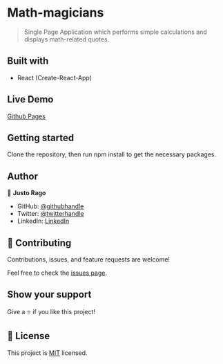 # Math-magicians

> Single Page Application which performs simple calculations and displays math-related quotes.

## Built with

- React (Create-React-App)

## Live Demo

[Github Pages](https://asdt560.github.io/math-magicians)
## Getting started

Clone the repository, then run npm install to get the necessary packages.

## Author

👤 **Justo Rago**

- GitHub: [@githubhandle](https://github.com/asdt560)
- Twitter: [@twitterhandle](https://twitter.com/JustoRago)
- LinkedIn: [LinkedIn]( www.linkedin.com/in/justo-rago-0714b5208)

## 🤝 Contributing

Contributions, issues, and feature requests are welcome!

Feel free to check the [issues page](../../issues/).

## Show your support

Give a ⭐️ if you like this project!

## 📝 License

This project is [MIT](./LICENSE) licensed.
